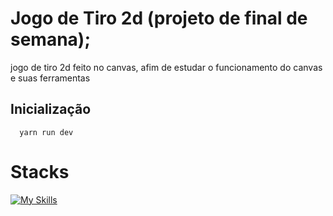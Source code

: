 # Jogo de Tiro 2d (projeto de final de semana);

jogo de tiro 2d feito no canvas, afim de estudar o funcionamento do canvas e suas ferramentas 

## Inicialização
```npm
  yarn run dev
```

# Stacks
[![My Skills](https://skillicons.dev/icons?i=js,html,css,canvas&perline=3)](https://skillicons.dev)